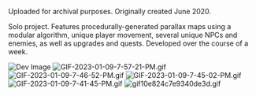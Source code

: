 
Uploaded for archival purposes. Originally created June 2020. 

Solo project. Features procedurally-generated parallax maps using a modular algorithm, unique player movement, several unique NPCs and enemies, as well as upgrades and quests. Developed over the course of a week.

![Dev Image](https://s9.gifyu.com/images/unknown2.png)
![GIF-2023-01-09-7-57-21-PM.gif](https://s9.gifyu.com/images/GIF-2023-01-09-7-57-21-PM.gif)
![GIF-2023-01-09-7-46-52-PM.gif](https://s9.gifyu.com/images/GIF-2023-01-09-7-46-52-PM.gif)
![GIF-2023-01-09-7-45-02-PM.gif](https://s9.gifyu.com/images/GIF-2023-01-09-7-45-02-PM.gif)
![GIF-2023-01-09-7-41-45-PM.gif](https://s9.gifyu.com/images/GIF-2023-01-09-7-41-45-PM.gif)
![gif10e824c7e9340de3d.gif](https://s3.gifyu.com/images/gif10e824c7e9340de3d.gif)
